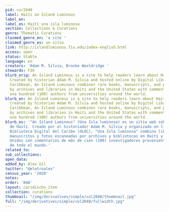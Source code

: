 ```yaml
---
pid: cur2048
label: Haiti an Island Luminous
label_en:
label_es: Haití una isla luminosa
section: Collections & Curations
genre: Thematic Curations
claimed_genre_en: 'a site '
claimed_genre_es: un sitio
link: http://islandluminous.fiu.edu/index-english.html
access: open
status: Stable
language: en
creators: 'Adam M. Silvia, Brooke Wooldridge '
stewards: FIU
blurb_orig: An Island Luminous is a site to help readers learn about Haiti’s history.
  Created by historian Adam M. Silvia and hosted online by Digital Library of the
  Caribbean, An Island Luminous combines rare books, manuscripts, and photos scanned
  by archives and libraries in Haiti and the United States with commentary by over
  one hundred (100) authors from universities around the world.
blurb_en: An Island Luminous is a site to help readers learn about Haiti’s history.
  Created by historian Adam M. Silvia and hosted online by Digital Library of the
  Caribbean, An Island Luminous combines rare books, manuscripts, and photos scanned
  by archives and libraries in Haiti and the United States with commentary by over
  one hundred (100) authors from universities around the world.
blurb_es: '"An Island Luminous" (Una Isla luminosa) es un sitio web sobre la historia
  de Haití. Creado por el historiador Adam M. Silvia y organizado en línea por la
  Biblioteca Digital del Caribe (dLOC), "Una Isla luminosa" combina libros raros,
  manuscritos y fotos escaneadas por archivos y bibliotecas en Haití y los Estados
  Unidos con comentarios de más de cien (100) investigadores provenientes de universidades
  de todo el mundo.'
related_to:
sub_collections:
open_data:
added_by: Alex Gil
twitter: "@elotroalex"
census_year: '2020'
notes:
order: '048'
layout: caridischo_item
collection: curations
thumbnail: "/img/derivatives/simple/col2048/thumbnail.jpg"
full: "/img/derivatives/simple/col2048/fullwidth.jpg"
---
```


